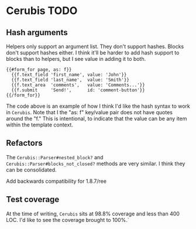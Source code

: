 # Cerubis TODO

## Hash arguments

Helpers only support an argument list. They don't support hashes.
Blocks don't support hashes either. I think it'll be harder to add hash
support to blocks than to helpers, but I see value in adding it to both.

    {{#form_for page, as: f}}
      {{f.text_field 'first_name', value: 'John'}}
      {{f.text_field 'last_name',  value: 'Smith'}}
      {{f.text_area  'comments',   value: 'Comments...'}}
      {{f.submit     'Send!',      id: 'comment-button'}}
    {{/form_for}}

The code above is an example of how I think I'd like the hash syntax to
work in `Cerubis`. Note that I the "as: f" key/value pair does not have
quotes around the "f." This is intentional, to indicate that the value
can be any item within the template context.

## Refactors

The `Cerubis::Parser#nested_block?` and `Cerubis::Parser#blocks_not_closed?`
methods are very similar. I think they can be consolidated.

Add backwards compatibility for 1.8.7/ree

## Test coverage

At the time of writing, `Cerubis` sits at 98.8% coverage and less than
400 LOC. I'd like to see the coverage brought to 100%.`
